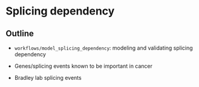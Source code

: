 # Splicing dependency

## Outline
- `workflows/model_splicing_dependency`: modeling and validating splicing dependency

- Genes/splicing events known to be important in cancer
- Bradley lab splicing events

